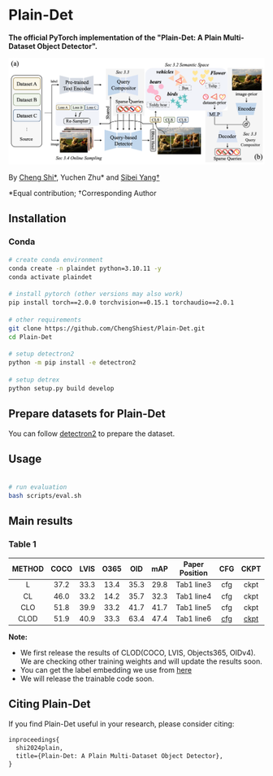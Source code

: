 # Plain-Det

**The official PyTorch implementation of the "Plain-Det: A Plain Multi-Dataset Object Detector".**

![Plain_det](configs/assets/plain_det.png)

By [Cheng Shi*](https://chengshiest.github.io/), Yuchen Zhu* and [Sibei Yang†](https://faculty.sist.shanghaitech.edu.cn/yangsibei/)

*Equal contribution; †Corresponding Author

## Installation

### Conda

```bash
# create conda environment
conda create -n plaindet python=3.10.11 -y
conda activate plaindet

# install pytorch (other versions may also work)
pip install torch==2.0.0 torchvision==0.15.1 torchaudio==2.0.1

# other requirements
git clone https://github.com/ChengShiest/Plain-Det.git
cd Plain-Det

# setup detectron2
python -m pip install -e detectron2

# setup detrex
python setup.py build develop
```

## Prepare datasets for Plain-Det

You can follow [detectron2](https://detectron2.readthedocs.io/en/latest/tutorials/builtin_datasets.html) to prepare the dataset.

## Usage

```bash

# run evaluation
bash scripts/eval.sh
```

## Main results

### Table 1
  
| METHOD| COCO | LVIS | O365 | OID | mAP | Paper Position | CFG | CKPT |
| :---: | :---: | :---: | :---: | :---: | :---: | :---: | :---: | :---: | 
|L| 37.2 | 33.3 | 13.4 | 35.3 | 29.8 | Tab1 line3 | cfg |ckpt 
|CL| 46.0 | 33.2 | 14.2 | 35.7 | 32.3 | Tab1 line4 | cfg |ckpt 
|CLO| 51.8 | 39.9 | 33.2 | 41.7 | 41.7 | Tab1 line5 | cfg | ckpt
|CLOD| 51.9 | 40.9 | 33.3 | 63.4 | 47.4 | Tab1 line6 | [cfg](./projects/deformable_detr/configs/deformable_detr_r50_two_stage_90k_clod.py) | [ckpt](https://drive.google.com/file/d/1PL2WM78Ikl_4yf4mh4N_grUhWb2rrZk7/view?usp=drive_link)

**Note:**

- We first release the results of CLOD(COCO, LVIS, Objects365, OIDv4). We are checking other training weights and will update the results soon.
- You can get the label embedding we use from [here](https://drive.google.com/drive/folders/1G102noS3TjIFkXnShKhaaQRSuPXORwjQ?usp=drive_link)
- We will release the trainable code soon.

## Citing Plain-Det

If you find Plain-Det useful in your research, please consider citing:

```
inproceedings{
  shi2024plain,
  title={Plain-Det: A Plain Multi-Dataset Object Detector},
}
```